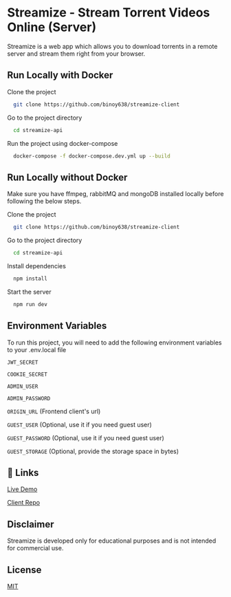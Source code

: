 
# Streamize - Stream Torrent Videos Online (Server)

Streamize is a web app which allows you to download torrents in a remote server and stream them right from your browser.

## Run Locally with Docker

Clone the project

```bash
  git clone https://github.com/binoy638/streamize-client
```

Go to the project directory

```bash
  cd streamize-api
```

Run the project using docker-compose

```bash
  docker-compose -f docker-compose.dev.yml up --build
```

## Run Locally without Docker

Make sure you have ffmpeg, rabbitMQ and mongoDB installed locally before following the below steps.

Clone the project

```bash
  git clone https://github.com/binoy638/streamize-client
```

Go to the project directory

```bash
  cd streamize-api
```

Install dependencies

```bash
  npm install
```

Start the server

```bash
  npm run dev
```

## Environment Variables

To run this project, you will need to add the following environment variables to your .env.local file

`JWT_SECRET`

`COOKIE_SECRET`

`ADMIN_USER`

`ADMIN_PASSWORD`

`ORIGIN_URL` (Frontend client's url)

`GUEST_USER` (Optional, use it if you need guest user)

`GUEST_PASSWORD` (Optional, use it if you need guest user)

`GUEST_STORAGE`  (Optional, provide the storage space in bytes)

## 🔗 Links

[Live Demo](https://streamize.backendev.com/)

[Client Repo](https://github.com/binoy638/streamize-client)

## Disclaimer

Streamize is developed only for educational purposes and is not intended for commercial use.

## License

[MIT](https://choosealicense.com/licenses/mit/)
